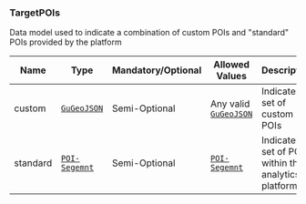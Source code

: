 ### TargetPOIs

Data model used to indicate a combination of custom POIs and "standard" POIs provided by the platform

Name        | Type      | Mandatory/Optional | Allowed Values | Description
------------|----------|----------------|-----------|--------------
custom | [`GuGeoJSON`](/api/reference/data-modelsata-models/common/gu-geo-json.md) | Semi-Optional | Any valid [`GuGeoJSON`](/api/reference/data-modelsata-models/common/gu-geo-json.md) | Indicates a set of custom POIs
standard | [`POI-Segemnt`](/api/reference/data-modelsata-models/r-segment/poi.md) | Semi-Optional | [`POI-Segemnt`](/api/reference/data-modelsata-models/r-segment/poi.md) | Indicates a set of POIs within the analytics platform

